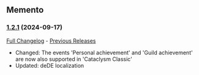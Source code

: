 ## Memento
### [1.2.1](https://github.com/diomsg-code/Memento/tree/1.2.1) (2024-09-17)
[Full Changelog](https://github.com/diomsg-code/Memento/compare/1.2.0...1.2.1) - [Previous Releases](https://github.com/diomsg-code/Memento/releases)

- Changed: The events 'Personal achievement' and 'Guild achievement' are now also supported in 'Cataclysm Classic'
- Updated: deDE localization
 